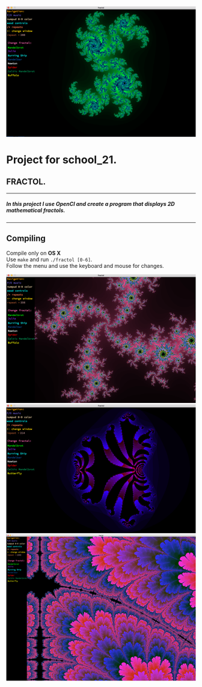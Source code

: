 ![Example](https://github.com/EmbodimentEvil/fractol/raw/master/image/julia1.png)
---
# Project for school_21.
## FRACTOL.
---
##### In this project I use OpenCl and create a program that displays 2D mathematical fractols.
---
## Compiling  
Compile only on **OS X**  
Use `make` and run `./fractol [0-6]`.  
Follow the menu and use the keyboard and mouse for changes.

![Example](https://github.com/EmbodimentEvil/fractol/raw/master/image/julia2.png)
![Example](https://github.com/EmbodimentEvil/fractol/raw/master/image/spider.png)
![Example](https://github.com/EmbodimentEvil/fractol/raw/master/image/zoom2.png)
